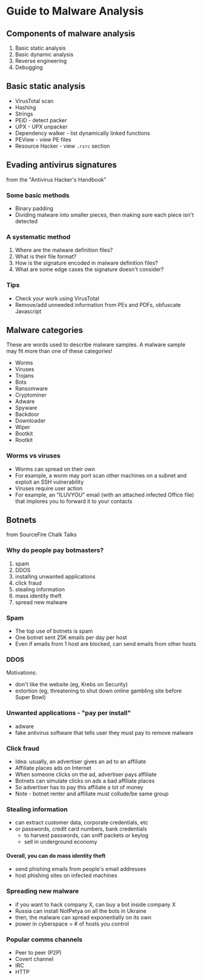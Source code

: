 # Guide to Malware Analysis

## Components of malware analysis

1. Basic static analysis
2. Basic dynamic analysis
3. Reverse engineering
4. Debugging

## Basic static analysis

- VirusTotal scan
- Hashing
- Strings
- PEiD - detect packer
- UPX - UPX unpacker
- Dependency walker - list dynamically linked functions
- PEView - view PE files
- Resource Hacker - view `.rsrc` section

## Evading antivirus signatures

from the "Antivirus Hacker's Handbook"

### Some basic methods

- Binary padding
- Dividing malware into smaller pieces, then making sure each piece isn't detected

### A systematic method

1. Where are the malware definition files?
2. What is their file format?
3. How is the signature encoded in malware definition files?
4. What are some edge cases the signature doesn't consider?

### Tips

- Check your work using VirusTotal
- Remove/add unneeded information from PEs and PDFs, obfuscate Javascript

## Malware categories

These are words used to describe malware samples. A malware sample may fit more than one of these
categories!

- Worms
- Viruses
- Trojans
- Bots
- Ransomware
- Cryptominer
- Adware
- Spyware
- Backdoor
- Downloader
- Wiper
- Bootkit
- Rootkit

### Worms vs viruses

- Worms can spread on their own
- For example, a worm may port scan other machines on a subnet and exploit an SSH vulnerability
- Viruses require user action
- For example, an "ILUVYOU" email (with an attached infected Office file) that implores you to forward it to your contacts

## Botnets

from SourceFire Chalk Talks

### Why do people pay botmasters?

1. spam
2. DDOS
3. installing unwanted applications
4. click fraud
5. stealing information
6. mass identity theft
7. spread new malware

### Spam

- The top use of botnets is spam
- One botnet sent 25K emails per day per host
- Even if emails from 1 host are blocked, can send emails from other hosts

### DDOS

Motivations:

- don't like the website (eg, Krebs on Security)
- extortion (eg, threatening to shut down online gambling site before Super Bowl)

### Unwanted applications - "pay per install"

- adware
- fake antivirus software that tells user they must pay to remove malware

### Click fraud

- Idea: usually, an advertiser gives an ad to an affiliate
- Affiliate places ads on Internet
- When someone clicks on the ad, advertiser pays affiliate
- Botnets can simulate clicks on ads a bad affiliate places
- So advertiser has to pay this affiliate a lot of money
- Note - botnet renter and affiliate must collude/be same group

### Stealing information

- can extract customer data, corporate credentials, etc
- or passwords, credit card numbers, bank credentials
  - to harvest passwords, can sniff packets or keylog
  - sell in underground economy

#### Overall, you can do mass identity theft

- send phishing emails from people's email addresses
- host phishing sites on infected machines

### Spreading new malware

- if you want to hack company X, can buy a bot inside company X
- Russia can install NotPetya on all the bots in Ukraine
- then, the malware can spread exponentially on its own
- power in cyberspace = # of hosts you control

### Popular comms channels

- Peer to peer (P2P)
- Covert channel
- IRC
- HTTP
